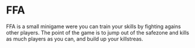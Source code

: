 # FFA
FFA is a small minigame were you can train your skills by fighting agains other players. The point of the game is to jump out of the safezone and kills as much players as you can, and build up your killstreas. 
